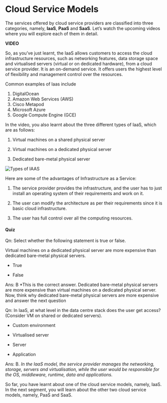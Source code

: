 # Cloud Service Models

The services offered by cloud service providers are classified into three categories, namely,
**IaaS**, **PaaS** and **SaaS**. Let’s watch the upcoming videos where you will explore each of them in detail.

**VIDEO**

So, as you’ve just learnt, the IaaS allows customers to access the cloud infrastructure resources, such as networking features, data storage space and virtualised servers (virtual or on dedicated hardware), from a cloud service provider. It is an on-demand service. It offers users the highest level of flexibility and management control over the resources.

Common examples of Iaas include

1. DigitalOcean
2. Amazon Web Services (AWS)
3. Cisco Metapod
4. Microsoft Azure
5. Google Compute Engine (GCE)

In the video, you also learnt about the three different types of IaaS, which are as follows:

1. Virtual machines on a shared physical server

2. Virtual machines on a dedicated physical server

3. Dedicated bare-metal physical server

![Types of IAAS](https://i.ibb.co/SrvX7y4/Types-of-IAAS.png)

Here are some of the advantages of Infrastructure as a Service:

1. The service provider provides the infrastructure, and the user has to just install an operating system of their requirements and work on it.

2. The user can modify the architecture as per their requirements since it is basic cloud infrastructure.

3. The user has full control over all the computing resources.

#### Quiz

Qn: Select whether the following statement is true or false.

Virtual machines on a dedicated physical server are more expensive than dedicated bare-metal physical servers.

- True

- False

Ans: B *This is the correct answer. Dedicated bare-metal physical servers are more expensive than virtual machines on a dedicated physical server. Now, think why dedicated bare-metal physical servers are more expensive and answer the next question

Qn: In IaaS, at what level in the data centre stack does the user get access? (Consider VM on shared or dedicated servers).

- Custom environment

- Virtualised server

- Server

- Application

Ans: B. *In the IaaS model, the service provider manages the networking, storage, servers and virtualisation, while the user would be responsible for the OS, middleware, runtime, data and applications.*

So far, you have learnt about one of the cloud service models, namely, IaaS. In the next segment, you will learn about the other two cloud service models, namely, PaaS and SaaS.
